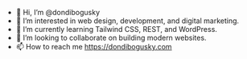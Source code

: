 - 👋 Hi, I’m @dondibogusky
- 👀 I’m interested in web design, development, and digital marketing.
- 🌱 I’m currently learning Tailwind CSS, REST, and WordPress. 
- 💞️ I’m looking to collaborate on building modern websites.
- 📫 How to reach me https://dondibogusky.com

<!---
dondibogusky/dondibogusky is a ✨ special ✨ repository because its `README.md` (this file) appears on your GitHub profile.
You can click the Preview link to take a look at your changes.
--->
